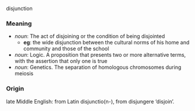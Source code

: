 disjunction
### Meaning
+ _noun_: The act of disjoining or the condition of being disjointed
	+ __eg__: the wide disjunction between the cultural norms of his home and community and those of the school
+ _noun_: Logic. A proposition that presents two or more alternative terms, with the assertion that only one is true
+ _noun_: Genetics. The separation of homologous chromosomes during meiosis

### Origin

late Middle English: from Latin disjunctio(n-), from disjungere ‘disjoin’.
